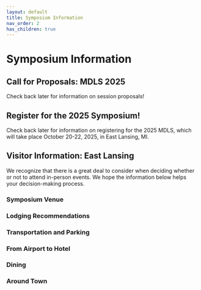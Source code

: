 ```yaml
---
layout: default
title: Symposium Information
nav_order: 2
has_children: true
---
```

# Symposium Information
## Call for Proposals: MDLS 2025

Check back later for information on session proposals!

## Register for the 2025 Symposium!

Check back later for information on registering for the 2025 MDLS, which will take place October 20-22, 2025, in East Lansing, MI.

## Visitor Information: East Lansing

We recognize that there is a great deal to consider when deciding whether or not to attend in-person events. We hope the information below helps your decision-making process.

### Symposium Venue

### Lodging Recommendations

### Transportation and Parking

### From Airport to Hotel

### Dining

### Around Town